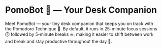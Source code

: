 # PomoBot 🤖 — Your Desk Companion
Meet PomoBot — your tiny desk companion that keeps you on track with the Pomodoro Technique 🍅. By default, it runs in 25-minute focus sessions ⏱️ followed by 5-minute breaks ☕, making it easier to shift between work and break and stay productive throughout the day 🚀.
